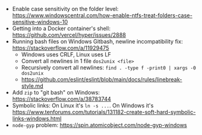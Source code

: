 - Enable case sensitivity on the folder level: https://www.windowscentral.com/how-enable-ntfs-treat-folders-case-sensitive-windows-10
- Getting into a Docker container's shell: https://github.com/vercel/hyper/issues/2888
- Running bash files on Windows Gitbash, newline incompatibility fix: https://stackoverflow.com/a/11929475 
  - Windows uses CRLF, Linux uses LF
  - Convert all newlines in 1 file `dos2unix <file>` 
  - Recursively convert all newlines: `find . -type f -print0 | xargs -0 dos2unix`
  - https://github.com/eslint/eslint/blob/main/docs/rules/linebreak-style.md
- Add `zip` to "git bash" on Windows: https://stackoverflow.com/a/38783744
- Symbolic links: On Linux it's `ln -s ...`. On Windows it's https://www.tenforums.com/tutorials/131182-create-soft-hard-symbolic-links-windows.html
- `node-gyp` problem: https://spin.atomicobject.com/node-gyp-windows
